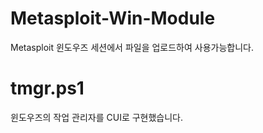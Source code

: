 # Metasploit-Win-Module

Metasploit 윈도우즈 세션에서 파일을 업로드하여 사용가능합니다.


# tmgr.ps1

윈도우즈의 작업 관리자를 CUI로 구현했습니다.


